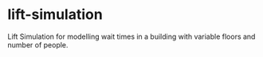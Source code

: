 # lift-simulation
Lift Simulation for modelling wait times in a building with variable floors and number of people. 

